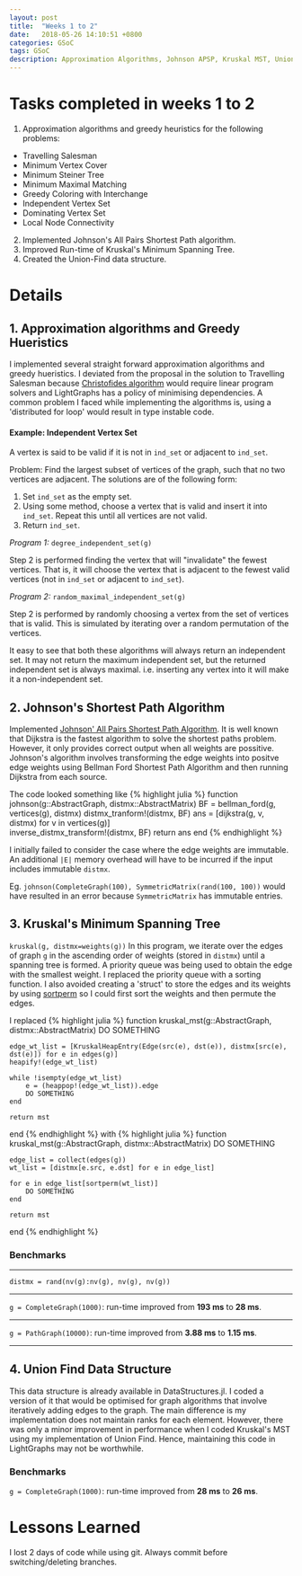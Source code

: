 ```yaml
---
layout: post
title:  "Weeks 1 to 2"
date:   2018-05-26 14:10:51 +0800
categories: GSoC
tags: GSoC
description: Approximation Algorithms, Johnson APSP, Kruskal MST, Union-Find.
---
```

# Tasks completed in weeks 1 to 2

1. Approximation algorithms and greedy heuristics for the following problems:
  * Travelling Salesman
  * Minimum Vertex Cover
  * Minimum Steiner Tree
  * Minimum Maximal Matching
  * Greedy Coloring with Interchange
  * Independent Vertex Set
  * Dominating Vertex Set
  * Local Node Connectivity
2. Implemented Johnson's All Pairs Shortest Path algorithm.
3. Improved Run-time of Kruskal's Minimum Spanning Tree.
4. Created the Union-Find data structure. 

# Details

## 1. Approximation algorithms and Greedy Hueristics
I implemented several straight forward approximation algorithms and greedy hueristics.
I deviated from the proposal in the solution to Travelling Salesman because [Christofides algorithm](https://en.wikipedia.org/wiki/Christofides_algorithm) would require linear program solvers and LightGraphs has a policy of minimising dependencies.
A common problem I faced while implementing the algorithms is, using a 'distributed for loop' would result in type instable code.

#### **Example: Independent Vertex Set**
A vertex is said to be valid if it is not in `ind_set` or adjacent to `ind_set`.

Problem: Find the largest subset of vertices of the graph, such that no two vertices are adjacent.
The solutions are of the following form:
1. Set `ind_set` as the empty set.
2. Using some method, choose a vertex that is valid and insert it into `ind_set`.
Repeat this until all vertices are not valid.
3. Return `ind_set`.

*Program 1:* `degree_independent_set(g)`

Step 2 is performed finding the vertex that will "invalidate" the fewest vertices. That is, it will choose the vertex that is adjacent to the fewest valid vertices (not in `ind_set` or adjacent to `ind_set`).

*Program 2:* `random_maximal_independent_set(g)` 

Step 2 is performed by randomly choosing a vertex from the set of vertices that is valid. This is
simulated by iterating over a random permutation of the vertices.

It easy to see that both these algorithms will always return an independent set. It may not return the maximum independent set, but the returned independent set is always maximal. i.e. inserting any vertex into it will make it a non-independent set.

## 2. Johnson's Shortest Path Algorithm

Implemented [Johnson' All Pairs Shortest Path Algorithm](https://en.wikipedia.org/wiki/Johnson%27s_algorithm).
It is well known that Dijkstra is the fastest algorithm to solve the shortest paths problem.
However, it only provides correct output when all weights are possitive.
Johnson's algorithm involves transforming the edge weights into positve edge weights
using Bellman Ford Shortest Path Algorithm and then running Dijkstra from each source.

The code looked something like
{% highlight julia %} 
function johnson(g::AbstractGraph, distmx::AbstractMatrix)
    BF = bellman_ford(g, vertices(g), distmx)
    distmx_tranform!(distmx, BF)
    ans = [dijkstra(g, v, distmx) for v in vertices(g)]  
    inverse_distmx_transform!(distmx, BF)
    return ans
end
{% endhighlight %} 

I initially failed to consider the case where the edge weights are immutable. 
An additional `|E|` memory overhead will have to be incurred if the input includes immutable `distmx`.

Eg. `johnson(CompleteGraph(100), SymmetricMatrix(rand(100, 100))` would have resulted in an error because `SymmetricMatrix` has immutable entries.

## 3. Kruskal's Minimum Spanning Tree
`kruskal(g, distmx=weights(g))`
In this program, we iterate over the edges of graph `g` in the ascending order of weights (stored in `distmx`) until a spanning tree is formed.
A priority queue was being used to obtain the edge with the smallest weight.
I replaced the priority queue with a sorting function. I also avoided creating a 'struct' to store the edges and its weights by using [sortperm](https://docs.julialang.org/en/stable/stdlib/sort/) so I could first sort the weights and then permute the edges.

I replaced
{% highlight julia %} 
function kruskal_mst(g::AbstractGraph, distmx::AbstractMatrix)
    DO SOMETHING

    edge_wt_list = [KruskalHeapEntry(Edge(src(e), dst(e)), distmx[src(e), dst(e)]) for e in edges(g)]
    heapify!(edge_wt_list)

    while !isempty(edge_wt_list)
        e = (heappop!(edge_wt_list)).edge
        DO SOMETHING
    end

    return mst
end
{% endhighlight %}
with 
{% highlight julia %} 
function kruskal_mst(g::AbstractGraph, distmx::AbstractMatrix)
    DO SOMETHING

    edge_list = collect(edges(g))
    wt_list = [distmx[e.src, e.dst] for e in edge_list]
    
    for e in edge_list[sortperm(wt_list)]
        DO SOMETHING
    end

    return mst
end
{% endhighlight %}

### Benchmarks

---

`distmx = rand(nv(g):nv(g), nv(g), nv(g))`

---

`g = CompleteGraph(1000)`: run-time improved from **193 ms** to **28 ms**.

---

`g = PathGraph(10000)`: run-time improved from **3.88 ms** to **1.15 ms**.

---

## 4. Union Find Data Structure

This data structure is already available in DataStructures.jl. I coded a version of it that would be optimised for graph algorithms that involve iteratively adding edges to the graph. The main difference is my implementation does not maintain ranks for each element. However, there was only a minor improvement in performance when I coded Kruskal's MST using my implementation of Union Find. Hence, maintaining this code in LightGraphs may not be worthwhile.

### Benchmarks

`g = CompleteGraph(1000)`: run-time improved from **28 ms** to **26 ms**.

# Lessons Learned
I lost 2 days of code while using git. Always commit before switching/deleting branches.

